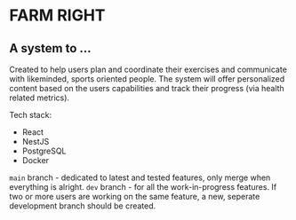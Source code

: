 # FARM RIGHT

## A system to ...

Created to help users plan and coordinate their exercises and communicate with likeminded, sports oriented people. The system will offer personalized content based on the users capabilities and track their progress (via health related metrics).

Tech stack:
- React
- NestJS
- PostgreSQL
- Docker

`main` branch - dedicated to latest and tested features, only merge when everything is alright. `dev` branch - for all the work-in-progress features. If two or more users are working on the same feature, a new, seperate development branch should be created.
